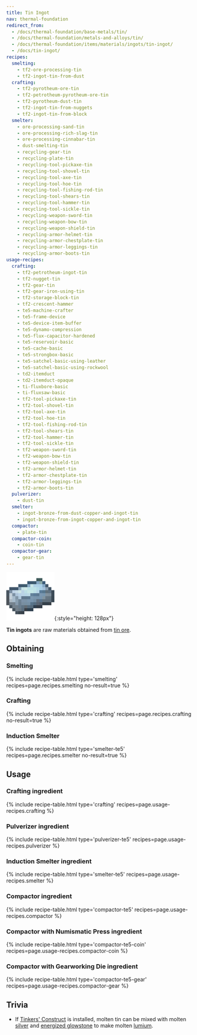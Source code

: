 ```yaml
---
title: Tin Ingot
nav: thermal-foundation
redirect_from:
  - /docs/thermal-foundation/base-metals/tin/
  - /docs/thermal-foundation/metals-and-alloys/tin/
  - /docs/thermal-foundation/items/materials/ingots/tin-ingot/
  - /docs/tin-ingot/
recipes:
  smelting:
    - tf2-ore-processing-tin
    - tf2-ingot-tin-from-dust
  crafting:
    - tf2-pyrotheum-ore-tin
    - tf2-petrotheum-pyrotheum-ore-tin
    - tf2-pyrotheum-dust-tin
    - tf2-ingot-tin-from-nuggets
    - tf2-ingot-tin-from-block
  smelter:
    - ore-processing-sand-tin
    - ore-processing-rich-slag-tin
    - ore-processing-cinnabar-tin
    - dust-smelting-tin
    - recycling-gear-tin
    - recycling-plate-tin
    - recycling-tool-pickaxe-tin
    - recycling-tool-shovel-tin
    - recycling-tool-axe-tin
    - recycling-tool-hoe-tin
    - recycling-tool-fishing-rod-tin
    - recycling-tool-shears-tin
    - recycling-tool-hammer-tin
    - recycling-tool-sickle-tin
    - recycling-weapon-sword-tin
    - recycling-weapon-bow-tin
    - recycling-weapon-shield-tin
    - recycling-armor-helmet-tin
    - recycling-armor-chestplate-tin
    - recycling-armor-leggings-tin
    - recycling-armor-boots-tin
usage-recipes:
  crafting:
    - tf2-petrotheum-ingot-tin
    - tf2-nugget-tin
    - tf2-gear-tin
    - tf2-gear-iron-using-tin
    - tf2-storage-block-tin
    - tf2-crescent-hammer
    - te5-machine-crafter
    - te5-frame-device
    - te5-device-item-buffer
    - te5-dynamo-compression
    - te5-flux-capacitor-hardened
    - te5-reservoir-basic
    - te5-cache-basic
    - te5-strongbox-basic
    - te5-satchel-basic-using-leather
    - te5-satchel-basic-using-rockwool
    - td2-itemduct
    - td2-itemduct-opaque
    - ti-fluxbore-basic
    - ti-fluxsaw-basic
    - tf2-tool-pickaxe-tin
    - tf2-tool-shovel-tin
    - tf2-tool-axe-tin
    - tf2-tool-hoe-tin
    - tf2-tool-fishing-rod-tin
    - tf2-tool-shears-tin
    - tf2-tool-hammer-tin
    - tf2-tool-sickle-tin
    - tf2-weapon-sword-tin
    - tf2-weapon-bow-tin
    - tf2-weapon-shield-tin
    - tf2-armor-helmet-tin
    - tf2-armor-chestplate-tin
    - tf2-armor-leggings-tin
    - tf2-armor-boots-tin
  pulverizer:
    - dust-tin
  smelter:
    - ingot-bronze-from-dust-copper-and-ingot-tin
    - ingot-bronze-from-ingot-copper-and-ingot-tin
  compactor:
    - plate-tin
  compactor-coin:
    - coin-tin
  compactor-gear:
    - gear-tin
---
```


![Tin ingot](/assets/images/thermal-foundation/ingot-tin.png){:style="height: 128px"}


**Tin ingots** are raw materials obtained from [tin ore](/docs/thermal-foundation/tin-ore/).


Obtaining
---------

### Smelting
{% include recipe-table.html type='smelting' recipes=page.recipes.smelting no-result=true %}

### Crafting
{% include recipe-table.html type='crafting' recipes=page.recipes.crafting no-result=true %}

### Induction Smelter
{% include recipe-table.html type='smelter-te5' recipes=page.recipes.smelter no-result=true %}


Usage
-----

### Crafting ingredient
{% include recipe-table.html type='crafting' recipes=page.usage-recipes.crafting %}

### Pulverizer ingredient
{% include recipe-table.html type='pulverizer-te5' recipes=page.usage-recipes.pulverizer %}

### Induction Smelter ingredient
{% include recipe-table.html type='smelter-te5' recipes=page.usage-recipes.smelter %}

### Compactor ingredient
{% include recipe-table.html type='compactor-te5' recipes=page.usage-recipes.compactor %}

### Compactor with Numismatic Press ingredient
{% include recipe-table.html type='compactor-te5-coin' recipes=page.usage-recipes.compactor-coin %}

### Compactor with Gearworking Die ingredient
{% include recipe-table.html type='compactor-te5-gear' recipes=page.usage-recipes.compactor-gear %}


Trivia
------

* If [Tinkers'
  Construct](https://minecraft.curseforge.com/projects/tinkers-construct) is
  installed, molten tin can be mixed with molten [silver](/docs/thermal-foundation/silver-ingot/)
  and [energized glowstone](/docs/thermal-foundation/energized-glowstone/) to make molten
  [lumium](/docs/thermal-foundation/lumium-ingot/).
